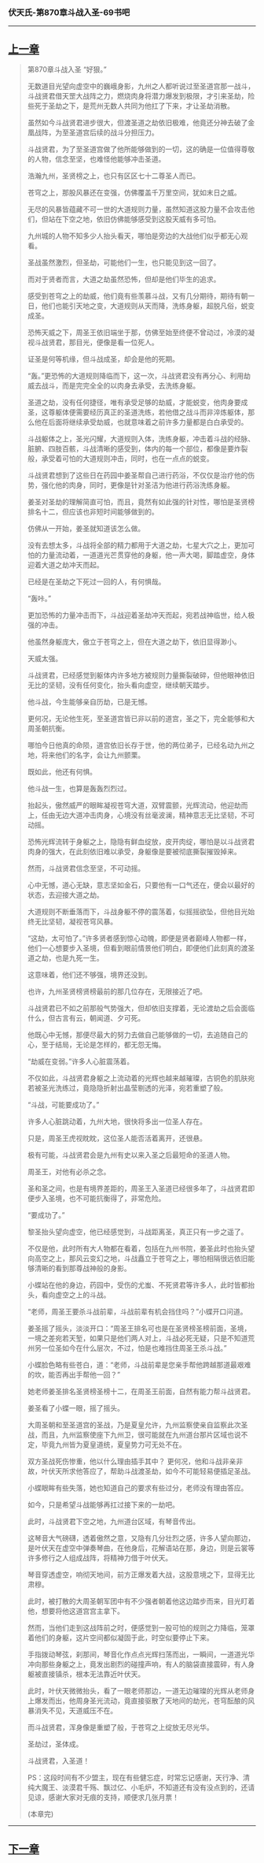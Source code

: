 ### 伏天氏-第870章斗战入圣-69书吧

--------
[上一章](./21b1461518cc0bad08b2be8ce195c00b.md)
--------


>
>
>
>第870章斗战入圣
>“好狠。”
>
>无数道目光望向虚空中的巍峨身影，九州之人都听说过至圣道宫那一战斗，斗战贤君借天罡大战阵之力，燃烧肉身将潜力爆发到极限，才引来圣劫，险些死于圣劫之下，是荒州无数人共同为他扛了下来，才让圣劫消散。
>
>虽然如今斗战贤君进步很大，但渡圣道之劫依旧极难，他竟还分神去破了金凰战阵，为至圣道宫后续的战斗分担压力。
>
>斗战贤君，为了至圣道宫做了他所能够做到的一切，这的确是一位值得尊敬的人物，信念至坚，也难怪他能够冲击圣道。
>
>浩瀚九州，圣贤榜之上，也只有区区七十二尊圣人而已。
>
>苍穹之上，那股风暴还在变强，仿佛覆盖千万里空间，犹如末日之威。
>
>无尽的风暴皆蕴藏不可一世的大道规则力量，虽然知道这股力量不会攻击他们，但站在下空之地，依旧仿佛能够感受到这股天威有多可怕。
>
>九州城的人物不知多少人抬头看天，哪怕是旁边的大战他们似乎都无心观看。
>
>圣战虽然激烈，但圣劫，可能他们一生，也只能见到这一回了。
>
>而对于贤者而言，大道之劫虽然恐怖，但却是他们毕生的追求。
>
>感受到苍穹之上的劫威，他们竟有些羡慕斗战，又有几分期待，期待有朝一日，他们也能引天地之变，大道规则从天而降，洗练身躯，超脱凡俗，蜕变成圣。
>
>恐怖天威之下，周圣王依旧端坐于那，仿佛至始至终便不曾动过，冷漠的凝视斗战贤君，那目光，便像是看一位死人。
>
>证圣是何等机缘，但斗战成圣，却会是他的死期。
>
>“轰。”更恐怖的大道规则降临而下，这一次，斗战贤君没有再分心、利用劫威去战斗，而是完完全全的以肉身去承受，去洗练身躯。
>
>圣道之劫，没有任何捷径，唯有承受足够的劫威，才能蜕变，他肉身要成圣，这尊躯体便需要经历真正的圣道洗练，若他借之战斗而非淬炼躯体，那么他在后面将继续承受劫威，也就意味着之前许多力量都是白白承受的。
>
>斗战躯体之上，圣光闪耀，大道规则入体，洗练身躯，冲击着斗战的经脉、脏腑、四肢百骸，斗战清晰的感受到，体内的每一个部位，都像是要炸裂般，承受着可怕的大道规则冲击，同时，也在一点点的蜕变。
>
>斗战贤君想到了这些日在药园中姜圣帮自己进行药浴，不仅仅是治疗他的伤势，强化他的肉身，同时，更像是针对圣洁为他进行药浴洗练身躯。
>
>姜圣对圣劫的理解简直可怕，而且，竟然有如此强的针对性，哪怕是圣贤榜排名十二，但应该也非短时间能够做到的。
>
>仿佛从一开始，姜圣就知道该怎么做。
>
>没有去想太多，斗战将全部的精力都用于大道之劫，七星大穴之上，更加可怕的力量流动着，一道道光芒贯穿他的身躯，他一声大喝，脚踏虚空，身体迎着大道之劫冲天而起。
>
>已经是在圣劫之下死过一回的人，有何惧哉。
>
>“轰咔。”
>
>更加恐怖的力量冲击而下，斗战迎着圣劫冲天而起，宛若战神临世，给人极强的冲击。
>
>他虽然身躯庞大，傲立于苍穹之上，但在大道之劫下，依旧显得渺小。
>
>天威太强。
>
>斗战贤君，已经感觉到躯体内许多地方被规则力量撕裂破碎，但他眼神依旧无比的坚韧，没有任何变化，抬头看向虚空，继续朝天踏步。
>
>他斗战，今生能够亲自历劫，已是无憾。
>
>更何况，无论他生死，至圣道宫皆已非以前的道宫，圣之下，完全能够和大周圣朝抗衡。
>
>哪怕今日他真的命陨，道宫依旧长存于世，他的两位弟子，已经名动九州之地，将来他们的名字，会让九州颤栗。
>
>既如此，他还有何惧。
>
>他斗战一生，也算是轰轰烈烈过。
>
>抬起头，傲然威严的眼眸凝视苍穹大道，双臂震颤，光辉流动，他迎劫而上，任由无边大道冲击肉身，心境没有丝毫波澜，精神意志无比坚韧，不可动摇。
>
>恐怖光辉流转于身躯之上，隐隐有鲜血绽放，皮开肉绽，哪怕是以斗战贤君肉身的强大，在此刻依旧难以承受，身躯像是要被彻底撕裂摧毁掉来。
>
>然而，斗战贤君信念至坚，不可动摇。
>
>心中无憾，道心无缺，意志坚如金石，只要他有一口气还在，便会以最好的状态，去迎接大道之劫。
>
>大道规则不断垂落而下，斗战身躯不停的震荡着，似摇摇欲坠，但他目光始终无比坚韧，凝视苍穹风暴。
>
>“这劫，太可怕了。”许多贤者感到惊心动魄，即便是贤者巅峰人物都一样，他们一心想要步入圣境，但看到眼前情景他们明白，即便他们此刻真的渡圣道之劫，也是九死一生。
>
>这意味着，他们还不够强，境界还没到。
>
>也许，九州圣贤榜贤榜最前的那几位存在，无限接近了吧。
>
>斗战贤君已不如之前那般气势强大，但却依旧支撑着，无论渡劫之后会面临什么，但古言有云，朝闻道、夕可死。
>
>他既心中无憾，那便尽最大的努力去做自己能够做的一切，去追随自己的心，至于结局，无论是怎样的，都无怨无悔。
>
>“劫威在变弱。”许多人心脏震荡着。
>
>不仅如此，斗战贤君身躯之上流动着的光辉也越来越璀璨，古铜色的肌肤宛若被圣光洗练过，竟隐隐折射出晶莹剔透的光泽，宛若重塑了般。
>
>“斗战，可能要成功了。”
>
>许多人心脏跳动着，九州大地，很快将多出一位圣人存在。
>
>只是，周圣王虎视眈眈，这位圣人能否活着离开，还很悬。
>
>极有可能，斗战贤君会是九州有史以来入圣之后最短命的圣道人物。
>
>周圣王，对他有必杀之念。
>
>圣和圣之间，也是有境界差距的，周圣王入圣道已经很多年了，斗战贤君即便步入圣境，也不可能抗衡得了，非常危险。
>
>“要成功了。”
>
>黎圣抬头望向虚空，他已经感觉到，斗战距离圣，真正只有一步之遥了。
>
>不仅是他，此时所有大人物都在看着，包括在九州书院，姜圣此时也抬头望向高空之上，那风云变幻之地，斗战矗立于苍穹之上，哪怕相隔很远依旧能够清晰的看到那尊战神般的身影。
>
>小蝶站在他的身边，药园中，受伤的尤蚩、不死贤君等许多人，此时皆都抬头，看向虚空之上的斗战。
>
>“老师，周圣王要杀斗战前辈，斗战前辈有机会挡住吗？”小蝶开口问道。
>
>姜圣摇了摇头，淡淡开口：“周圣王排名可也是在圣贤榜圣榜前面，圣境，一境之差宛若天堑，如果只是他们两人对上，斗战必死无疑，只是不知道荒州另一位圣如今在什么层次，不过，怕是也难挡住周圣王杀斗战。”
>
>小蝶脸色略有些苍白，道：“老师，斗战前辈是您亲手帮他跨越那道最艰难的坎，能否再出手帮他一回？”
>
>她老师姜圣排名圣贤榜圣榜十二，在周圣王前面，自然有能力帮斗战贤君。
>
>姜圣看了小蝶一眼，摇了摇头。
>
>大周圣朝和至圣道宫的圣战，乃是夏皇允许，九州监察使亲自监察此次圣战，而且，九州监察使座下九州卫，很可能就在九州道台那片区域也说不定，毕竟九州皆为夏皇道统，夏皇势力可无处不在。
>
>双方圣战死伤惨重，他以什么理由插手其中？
>更何况，他和斗战非亲非故，叶伏天所求他答应了，帮助斗战渡圣劫，如今不可能轻易便插足圣战。
>
>小蝶眼眸有些失落，她也知道自己的要求有些过分，老师没有理由答应。
>
>如今，只是希望斗战能够再扛过接下来的一劫吧。
>
>此时，斗战贤君下空之地，九州道台区域，有琴音传出。
>
>这琴音大气磅礴，透着傲然之意，又隐有几分壮烈之感，许多人望向那边，是叶伏天在虚空中弹奏琴曲，在他身后，花解语站在那，身边，则是云裳等许多修行之人组成战阵，将精神力借于叶伏天。
>
>琴音穿透虚空，响彻天地间，前方正爆发着大战，这股意境之下，显得无比肃穆。
>
>此时，被打散的大周圣朝军团中有不少强者朝着他这边踏步而来，目光盯着他，想要将他这道宫宫主拿下。
>
>然而，当他们走到这战阵前之时，便感觉到一股可怕的规则之力降临，笼罩着他们的身躯，这片空间都似凝固于此，时空似要停止下来。
>
>手指拨动琴弦，刹那间，琴音化作点点光辉扫荡而出，一瞬间，一道道光华冲向那些身躯之上，竟发出剧烈的碰撞声响，有人的脑袋直接震碎，有人身躯被直接镇杀，根本无法靠近叶伏天。
>
>此时，叶伏天微微抬头，看了一眼老师那边，一道无边璀璨的光辉从老师身上爆发而出，他周身圣光流动，竟直接驱散了天地间的劫光，苍穹酝酿的风暴消失不见，天道威压不在。
>
>而斗战贤君，浑身像是重塑了般，于苍穹之上绽放无尽光华。
>
>圣劫过，圣体成。
>
>斗战贤君，入圣道！
>
>PS：这段时间有不少盟主，现在有些健忘症，时常忘记感谢，天行净、清纯大魔王、淡漠君千殇、飘过亿、小毛炉，不知道还有没有没点到的，还请见谅，感谢大家对无痕的支持，顺便求几张月票！
>
>(本章完)
>
>

--------
[下一章](./b9d1093de5cc044ae433ac886531df56.md)
--------
